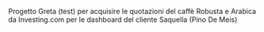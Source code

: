 Progetto Greta (test) per acquisire le quotazioni del caffè Robusta e Arabica da Investing.com per le dashboard del cliente Saquella (Pino De Meis)